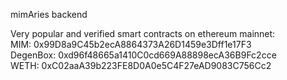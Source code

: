 mimAries backend    
   
Very popular and verified smart contracts on ethereum mainnet:  
MIM:      0x99D8a9C45b2ecA8864373A26D1459e3Dff1e17F3  
DegenBox: 0xd96f48665a1410C0cd669A88898ecA36B9Fc2cce  
WETH:     0xC02aaA39b223FE8D0A0e5C4F27eAD9083C756Cc2  
